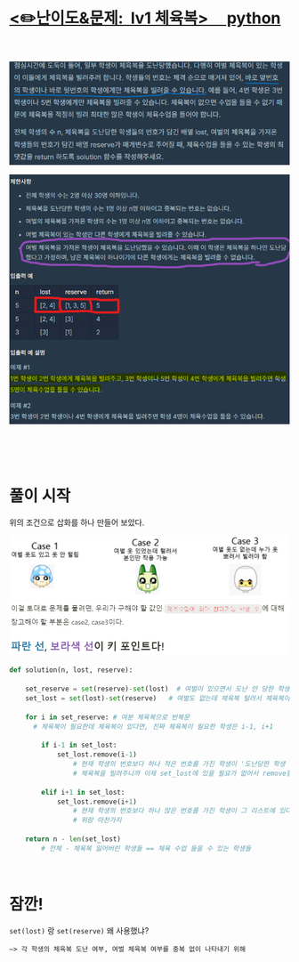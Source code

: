 
# [<✏️난이도&문제: &nbsp;lv1&nbsp;체육복>&nbsp;&nbsp;&nbsp;&nbsp; python](https://school.programmers.co.kr/learn/courses/30/lessons/42862)  

<br>

![사진](./pic/1.png) 

![사진](./pic/2.png)

<br>
<br>
<br>

# 풀이 시작
위의 조건으로 삽화를 하나 만들어 보았다.

![사진](./pic/3.png)
![사진](./pic/4.png)


```python
def solution(n, lost, reserve): 
    
    set_reserve = set(reserve)-set(lost)  # 여벌이 있으면서 도난 안 당한 학생들
    set_lost = set(lost)-set(reserve)   # 여벌도 없는데 체육복 털려서 체육복이 필요한 학생
    
    for i in set_reserve: # 여분 체육복으로 반복문
      # 체육복이 필요한데 체육복이 있다면, 진짜 체육복이 필요한 학생은 i-1, i+1

        if i-1 in set_lost: 
            set_lost.remove(i-1) 
				# 현재 학생의 번호보다 하나 적은 번호를 가진 학생이 '도난당한 학생 목록'에 있다면 그 학생에게 체육복 빌려줌 
				# 체육복을 빌려주니까 이제 set_lost에 있을 필요가 없어서 remove함
            
        elif i+1 in set_lost: 
            set_lost.remove(i+1) 
				# 현재 학생의 번호보다 하나 많은 번호를 가진 학생이 그 리스트에 있다면 그 학생에게 체육복 빌려줌
				# 위랑 마찬가지

    return n - len(set_lost)
		# 전체 - 체육복 잃어버린 학생들 == 체육 수업 들을 수 있는 학생들
```

<br>

# 잠깐!

`set(lost)` 랑 `set(reserve)` 왜 사용했냐?
    
    —> 각 학생의 체육복 도난 여부, 여벌 체육복 여부를 중복 없이 나타내기 위해